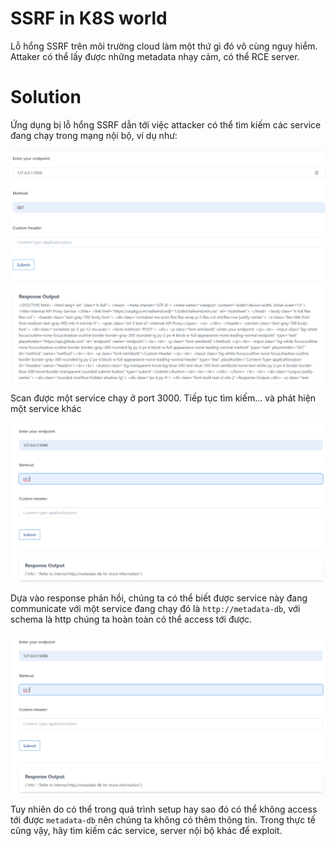 # SSRF in K8S world

Lỗ hổng SSRF trên môi trường cloud làm một thứ gì đó vô cùng nguy hiểm. Attaker có thể lấy được những metadata nhạy cảm, có thể RCE server.

# Solution

Ứng dụng bị lỗ hổng SSRF dẫn tới việc attacker có thể tìm kiếm các service đang chạy trong mạng nội bộ, ví dụ như:

![3000](image1.PNG)

Scan được một service chạy ở port 3000. Tiếp tục tìm kiếm... và phát hiện một service khác

![5000](image2.PNG)

Dựa vào response phản hồi, chúng ta có thể biết được service này đang communicate với một service đang chạy đó là `http://metadata-db`, với schema là http chúng ta hoàn toàn có thể access tới được.

![metadata](image2.PNG)

Tuy nhiên do có thể trong quá trình setup hay sao đó có thể không access tới được `metadata-db` nên chúng ta không có thêm thông tin. Trong thực tế cũng vậy, hãy tìm kiếm các service, server nội bộ khác để exploit.
